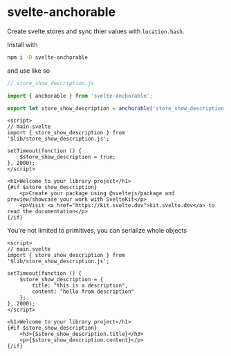 # svelte-anchorable

Create svelte stores and sync thier values with `location.hash`.


Install with 
```sh
npm i -D svelte-anchorable
```

and use like so

```js
// store_show_description.js

import { anchorable } from 'svelte-anchorable';

export let store_show_description = anchorable('store_show_description', false);
```

```svelte
<script>
// main.svelte
import { store_show_description } from '$lib/store_show_description.js';

setTimeout(function () {
    $store_show_description = true;
}, 2000);
</script>

<h1>Welcome to your library project</h1>
{#if $store_show_description}
	<p>Create your package using @sveltejs/package and preview/showcase your work with SvelteKit</p>
	<p>Visit <a href="https://kit.svelte.dev">kit.svelte.dev</a> to read the documentation</p>
{/if}
```

You're not limited to primitives, you can serialize whole objects

```svelte
<script>
// main.svelte
import { store_show_description } from '$lib/store_show_description.js';

setTimeout(function () {
    $store_show_description = {
        title: "this is a description",
        content: "hello from description"
    };
}, 2000);
</script>

<h1>Welcome to your library project</h1>
{#if $store_show_description}
    <h3>{$store_show_description.title}</h3>
    <p>{$store_show_description.content}</p>
{/if}
```